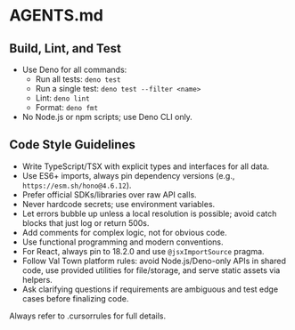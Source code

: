# AGENTS.md

## Build, Lint, and Test

- Use Deno for all commands:
  - Run all tests: `deno test`
  - Run a single test: `deno test --filter <name>`
  - Lint: `deno lint`
  - Format: `deno fmt`
- No Node.js or npm scripts; use Deno CLI only.

## Code Style Guidelines

- Write TypeScript/TSX with explicit types and interfaces for all data.
- Use ES6+ imports, always pin dependency versions (e.g.,
  `https://esm.sh/hono@4.6.12`).
- Prefer official SDKs/libraries over raw API calls.
- Never hardcode secrets; use environment variables.
- Let errors bubble up unless a local resolution is possible; avoid catch blocks
  that just log or return 500s.
- Add comments for complex logic, not for obvious code.
- Use functional programming and modern conventions.
- For React, always pin to 18.2.0 and use `@jsxImportSource` pragma.
- Follow Val Town platform rules: avoid Node.js/Deno-only APIs in shared code,
  use provided utilities for file/storage, and serve static assets via helpers.
- Ask clarifying questions if requirements are ambiguous and test edge cases
  before finalizing code.

Always refer to .cursorrules for full details.
